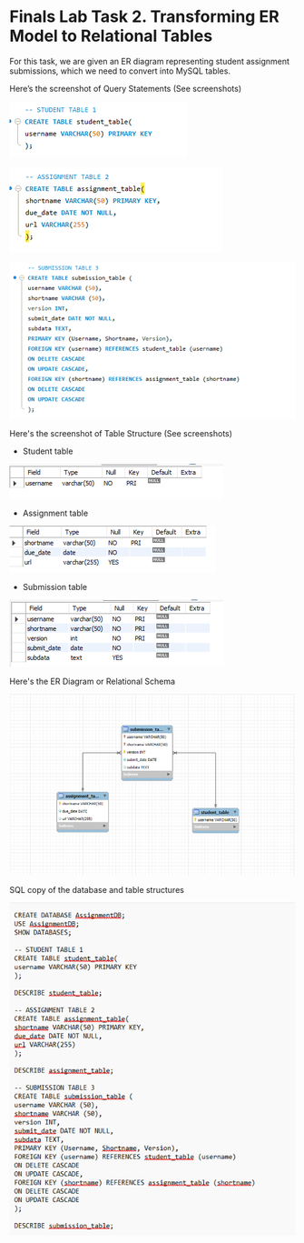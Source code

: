 # Finals Lab Task 2. Transforming ER Model to Relational Tables
For this task, we are given an ER diagram representing student assignment submissions, which we need to convert into MySQL tables.

Here’s the screenshot of Query Statements (See screenshots)

![Sample Output](images/Q1.png)

![Sample Output](images/Q2.png)

![Sample Output](images/Q3.png)

Here's the screenshot of Table Structure (See screenshots)

- Student table
  
![Sample Output](images/T1.png)

- Assignment table
  
![Sample Output](images/T2.png)

- Submission table
  
![Sample Output](images/T3.png)

Here's the ER Diagram or Relational Schema

![Sample Output](images/EER.png)

SQL copy of the database and table structures

![Sample Output](images/CODE.png)
